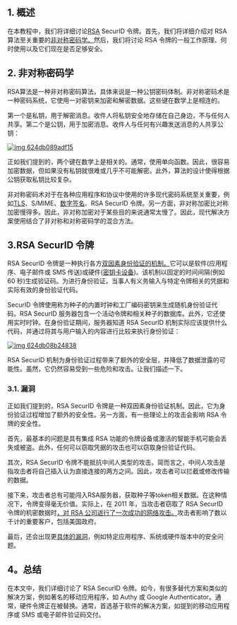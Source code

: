 ## 1. 概述

在本教程中，我们将详细讨论[RSA](https://www.baeldung.com/java-rsa) SecurID 令牌。首先，我们将详细介绍对 RSA 算法至关重要的[非对称密码学。](https://www.baeldung.com/cs/symmetric-vs-asymmetric-cryptography)然后，我们将讨论 RSA 令牌的一般工作原理、何时使用以及它们现在是否足够安全。

## 2. 非对称密码学

RSA算法是一种非对称密码算法，具体来说是一种公钥密码体制。非对称密码术是一种密码系统，它使用一对密钥来加密和解密数据。这些键在数学上是相连的。

第一个是私钥，用于解密消息。收件人将私钥安全地存储在自己身边，不与任何人共享。第二个是公钥，用于加密消息。收件人与任何有兴趣发送消息的人共享公钥：

[![img 624db089adf15](https://www.baeldung.com/wp-content/uploads/sites/4/2022/04/img_624db089adf15.svg)](https://www.baeldung.com/wp-content/uploads/sites/4/2022/04/img_624db089adf15.svg)

正如我们提到的，两个键在数学上是相关的。通常，使用单向函数。因此，很容易加密数据，但如果没有私钥就很难或几乎不可能解密。此外，算法的设计使得根据公钥获取私钥比较复杂。

非对称密码术对于在各种应用程序和协议中使用的许多现代密码系统至关重要，例如[TLS](https://www.baeldung.com/spring-tls-setup)、S/MIME、[数字签名](https://www.baeldung.com/java-digital-signature)、RSA SecurID 令牌。另一方面，非对称加密比对称加密慢得多。因此，非对称加密对于某些目的来说通常太慢了。因此，现代解决方案使用结合了非对称和对称密码学的混合方法。

## 3.RSA SecurID 令牌

RSA SecurID 令牌是一种执行各方[双因素身份验证的机制。](https://www.baeldung.com/spring-security-two-factor-authentication-with-soft-token)它可以是软件(应用程序、电子邮件或 SMS 传送)或硬件([密钥卡设备](https://en.wikipedia.org/wiki/RSA_SecurID#/media/File:RSA_SecurID_SID800.jpg))。该机制以固定的时间间隔(例如 60 秒)生成验证码。为进行身份验证，当事人有义务输入与特定令牌相关的凭据和实际有效的身份验证代码。

SecurID 令牌使用称为种子的内置时钟和工厂编码密钥来生成随机身份验证代码。RSA SecurID 服务器包含一个活动令牌和相关种子的数据库。此外，它还使用实时时钟。在身份验证期间，服务器知道 RSA SecurID 机制实际应该提供什么代码，并通过将其与用户输入的内容进行比较来执行身份验证：

[![img 624db08b24838](https://www.baeldung.com/wp-content/uploads/sites/4/2022/04/img_624db08b24838.svg)](https://www.baeldung.com/wp-content/uploads/sites/4/2022/04/img_624db08b24838.svg)

RSA SecurID 机制为身份验证过程带来了额外的安全层，并降低了数据泄露的可能性。虽然，它仍然容易受到一些危险和攻击。让我们描述一下。

### 3.1. 漏洞

正如我们提到的，RSA SecurID 令牌是一种双因素身份验证机制。因此，它为身份验证过程增加了额外的安全性。另一方面，有一些理论上的攻击会影响 RSA 令牌的安全性。

首先，最基本的问题是具有集成 RSA 功能的令牌设备或激活的智能手机可能会丢失或被盗。此外，任何可以窃取凭据的攻击也可以窃取身份验证代码。

其次，RSA SecurID 令牌不能抵抗中间人类型的攻击。简而言之，中间人攻击是指攻击者将自己插入认为直接连接的两方之间。因此，攻击者可以拦截或修改传输的数据。

接下来，攻击者总有可能闯入RSA服务器，获取种子等token相关数据。在这种情况下，令牌变得毫无价值。实际上，在 2011 年，当攻击者窃取了 RSA SecurID 令牌的机密数据时[，对 RSA 公司进行了一次成功的网络攻击。](https://www.wired.com/story/the-full-story-of-the-stunning-rsa-hack-can-finally-be-told/)攻击者影响了数以千计的重要客户，包括美国政府。

最后，还会出现更[具体的漏洞](https://www.cvedetails.com/vulnerability-list/vendor_id-334/product_id-1646/RSA-Securid.html)，例如特定应用程序、系统或硬件版本中的安全问题。

## 4。总结

在本文中，我们详细讨论了 RSA SecurID 令牌。如今，有很多替代方案和类似的解决方案，例如著名的移动应用程序，如 Authy 或 Google Authenticator。通常，硬件令牌正在被替换。通常，首选基于软件的解决方案，如提到的移动应用程序或 SMS 或电子邮件验证码交付。